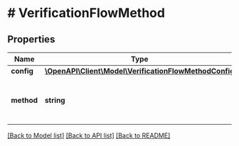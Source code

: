 # # VerificationFlowMethod

## Properties

Name | Type | Description | Notes
------------ | ------------- | ------------- | -------------
**config** | [**\OpenAPI\Client\Model\VerificationFlowMethodConfig**](VerificationFlowMethodConfig.md) |  |
**method** | **string** | Method contains the request credentials type. |

[[Back to Model list]](../../README.md#models) [[Back to API list]](../../README.md#endpoints) [[Back to README]](../../README.md)
